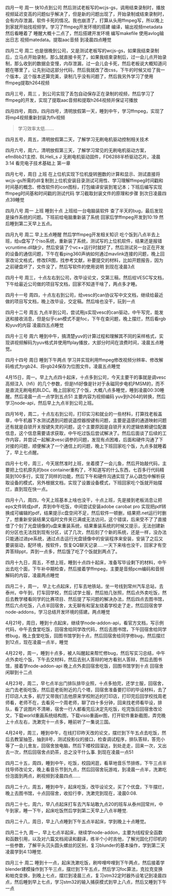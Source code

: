四月一号 周一 快10点到公司 然后测试老板写的wcjs-gs，调用结束录制时，播放视频延迟变高的问题似乎解决了，但是新的问题出现了，开始录制或结束录制时，会有内存泄漏，软件卡死的情况。我也崩溃了，打算从头用ffmpeg写，所以晚上到家就开始找视频学。学习了ffmpeg开发环境的搭建 编译，输出视频metadata 然后看睡着了 睡醒大概十二点了，然后搭建开发环境 编写makefile 使用avlog输出日志 视频matedata。提取aac音频 到凌晨四点睡觉

四月二号 周二 也是很晚到公司，又是测试老板写的wcjs-gs，如果我结束录制后，立马点开始录制，那么就直接卡死了，如果我结束录制后，过一会儿点开始录制，那么收到的数据会变慢，内存泄漏，过一会儿会卡死，然后老板说大概知道问题在哪里了，让先别动这部分代码，然后我就改了改css，下午的时候又给了我一个版本，这个版本还算完美，录制几乎没有问题了，然后我另外学习了使用ffmpeg提取h264视频

四月三号，周三 ，到公司实现了丢包自动保存正在录制的视频，然后学习了ffmpeg的开发，实现了提取aac音频和提取h264视频并保证可播放

四月四号，周四，四月四号，清明放假第一天，睡到中午，学习ffmpeg，实现了将mp4视频重新封装为flv视频
> 学习效率太低.......

四月五号，周五，清明放假第二天，了解学习无刷电机驱动控制相关技术

四月六号，周六，清明放假第三天，了解学习常见的无刷电机驱动方案，efm8bb21主控、BLHeli_s J 无刷电机驱动固件，FD6288半桥驱动芯片。凌晨3:14 看完电子技术基础上 第一章


四月七号，周日 上班 在上位机实现下位机旋转圈数的计算和显示、测试直接将wcjs-gs所需的dll复制到上位机安装目录测试可用性、学习理解ffmpeg时间戳和时间基的概念、修改软件的icon图标，打包编译安装到笔记本；下班后编写实现ffmpeg时间基和时间戳的测试代码 学习截取封装文件的原理和步骤 到次日凌晨四点39睡觉

四月八号 周一 上班 睡到十点 上班给一台电脑装软件  查了半天的bug，最后发现是操作系统的问题。下班前给电脑重新装了系统 回家后学ffmpeg开发到10:19 然后睡到第二天早上五点。

四月九号  周二 早上五点睡醒 然后学ffmpeg开发相关知识 吃个饭到八点半去上班，给u盘写了个iso系统，重新装了系统，测试写的上位机软件，结果还是报错vcruntime.dll缺少，然后安装了个vc++运行时就好了，然后测试另一台正在开发的设备的通信问题，下午在看ping360声纳如何通过mavlink连接的问题，晚上回家改论文格式，修改ER图，找参考文献，补要提交的材料，比如开题报告，因为之前硬盘坏了，文件没了，然后写软件的使用说明 到现在凌晨3点

四月十号 周三，十点左右到公司，改毕设论文，交第三稿，然后给VESC写文档，下午给最近公司做的项目写文档，回家不知道干啥了，两点多才睡。

四月十一号 周四，十点左右到公司，给vesc的can协议写中文文档，继续给最近做的项目写文档，晚上改毕设，交定稿。然后啥也没干，玩到一点

四月十二号 周五 九点半到公司，尝试用js实现vesc的can驱动，中午写完，能发送和接收消息，但是似乎can模式不是foc，下午在查问题，晚上摆烂，然后看rgb和yuv的内容 凌晨四五点睡觉

四月十三号 周六 睡到中午，搞清楚yuv的计算过程和理解其不同的采样格式，实现讲视频解码为yuv格式并使用ffplay播放，大部分时间在浪费时间，凌晨五点睡觉。

四月十四号 周日 睡到下午两点 学习并实现利用ffmpeg修改视频分辨率、修改解码格式为rgb24、将rgb24保存为位图文件。凌晨五点睡觉

4月15日，周一。早上九点四十起床，十点多到公司，今天主要干的事就是调vesc高频注入（hfi）的几个参数，但是hfi好像是针对于永磁同步电机PMSM的，而不是直流无刷电机BLDC。晚上回家吃了个饭，大概八点多睡觉，睡到凌晨00:30睡醒。然后凌晨一点一点学到五点51 主要内容为视频编码 yuv到h264的转换，然后学习node-api，然后早上九点半到公司上班。

四月16号，周二，十点左右到公司，打印实习和就业的一些材料，打算找老板盖章，中午机器下水测试遇到问题说遥控器按键有问题，主要是遥感的通道映射问题还有就是自锁开关按键失灵的问题，这个主要原因是自锁开关的逻辑依赖键位配置信息，这个信息需要请求获取，中午吃过饭后尝试解决了。然后后面谈了后续的工作内容，并尝试一起解决vesc调参的问题，发现有点困难，后面和硬件沟通了下对接的问题，顺便解决了一个通信上的问题，晚上下班回家吃个饭，九点多就睡着了，早上七点醒。

四月十七号，周三，今天居然准时上班，坐着摸了一会儿鱼，然后开始敲代码，主要把上位机原先的box container重构了，不知道写的什么东西，七百多行代码精简到100多行，实现了同样的功能，然后下午和硬件沟通实现了从心跳包中解析获取设备的模式，另外根据文档，实现了设置设备模式，下班回家吃个饭就开始摆烂，直到现在快一点。

四月十八，周四，今天上班基本上啥也没干，十点上班，先是接到老板消息让把eps文件转成pdf，弄到中午吃饭，中间尝试安装adobe carobat pro 实现把pdf转换成可编辑的pdf，结果提示c盘空间不足，然后软件一顿删，结果把.net运行时删了，想重新安装结果又临时文件夹已满或无法访问，这个错误，后来受不了了直接借了个刻了光盘镜像的u盘来重装系统，结果重装系统的时候又提示，无法创建新的分区也无法找到现有分区，试了几次，然后刻了个新的系统，还是一样，没办法只能通过进pe系统，通过点击运行光盘镜像中的安装程序来安装，安装了之后又要装驱动，配环境，按软件，恢复QQ聊天记录.....一天下来啥也没干，回家才有空弄答辩ppt，弄到一点多，然后饿了吃了个饭就到两点了。

四月十九日，周五，不想上班，睡到十点四十起床，准备写毕设剩下的材料，中午出去吃个面，下午补中期检查，然后接着学ffmpeg，主要是音频pcm编码和音频解码的内容，凌晨两点睡觉

四月二十，周一， 早上七点起床，打车去地铁站，坐一号线到常州汽车总站，去泰州，中午到，打车回学校，然后试学士服，然后拍几张照，然后点外卖吃饭，然后去教学楼看同学的比赛项目、然后提了写问题的解决办法，然后四点去图书馆，然后六点吃饭，八点半回宿舍，太无聊有和室友绕着学校走了走，然后回宿舍学node-addons，学习总结开发环境的搭建。两点睡觉

4月21号，周日，睡到十点起床，继续学node-addon-api，看官方文档，写示例代码，中午去食堂吃饭，回宿舍给同学改代码，然后去图书馆，下午回宿舍给同学修bug，晚上食堂吃饭，回图书馆学到十点，然后回宿舍给同学修bug，然后摆烂到12点，现在凌晨一点半，睡觉

4月22号，周一，睡到十点多，被人叫醒起来帮忙修bug，然后写实习总结，中午点外卖吃个饭，下午去交材料，然后去别人答辩的地方看别人答辩，然后去图书馆，接着学node-addon-api 晚上点外卖回宿舍吃饭，回图书馆学到十点 回宿舍闲聊到十二点

4月23号，周二，早七点半出门排队排毕业照，十点多拍完，还学士服，回宿舍，出门去老街吃饭，然后逛老街附近的几个塔，回宿舍准备要打印的毕设材料，去了打印店人太多，航厅又带我们去他原来学校附近的打印店，打印完后回学校找周老师看，老师不在，去看另一个周老师，聊了四十多分钟，回来找老师看毕设，排队，看了说图片不清晰，宿舍一行人都看完后决定先吃饭，吃完饭后回宿舍改论文，下载world重画系统结构图，下载visio重画er图，打开软件重新截图，弄完晚上十点左右，洗漱完十一点多，睡前听了一集说三国。

4月24号，周三，睡到中午，在线打印昨天改的论文，摆烂到下午五点去吃饭，然后去教室抽签，抽到8号，测试投影仪的接口，检查调试程序，排队答辩，答完小等了一会儿舍友，回宿舍放电脑，然后下楼校园溜达，到处走走，回来一次，又出去一次，然后回宿舍点奶茶，总之没干什么事. 到现在凌晨一点51

四月二十五，周四，睡到中午，吃饭，校园闲逛，看草地音乐节排练，下午三点半找导师改论文，晚上看音乐节到九点，然后回宿舍玩游戏，到凌晨一点半，洗漱吃份泡面到两点，刷视频到凌晨四点......

四月二十六，周五，睡到中午，起床吃饭，改毕设论文，买了个优盘，下午摆烂，晚上去图书馆，十点回宿舍，收拾行李，洗漱完到现在，凌晨0:08.

四月二十七，周六，早八点起床打车去汽车站敢九点20的班车从泰州回常州，中午到家，睡一下午，起床吃饭然后学到第二天早上八点半睡觉.

四月二十八，周日，早上八点睡到下午五点半起床，学到晚上十点睡觉。

四月二十九 周一，早上七点半起床，继续学node-addon，主要为线程安全函数和函数引用，以及对六篇文档阅读和翻译，练半个小时吉他，了解光固化打印机的一些参数，了解平头沉头圆头螺丝的区别，复习blunder的基本操作，学到第二天凌晨学到4:13睡觉.

四月三十 周二 睡到十一点，起床洗漱吃饭，刷哔哩哔哩到下午两点，然后接着学blender建模操作到下午三点，摆烂到下午五点，然后学习foc算法，克拉克变换和帕克变换，到晚上七点，摆烂到凌晨三点，复习stm32定时器外设笔记到凌晨四点，然后睡到早上七点，学习stm32的输入捕获模式到早上八点，然后又睡到下午一点